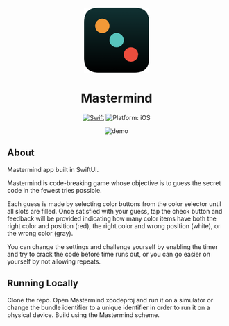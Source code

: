
<p align = "center">
<img alt="icon" src="icon.png" width="150" height="auto"/>
</p>

<h1 align = "center">
Mastermind
</h1>

<p align="center">
<a href="https://developer.apple.com/swift/"><img src="https://img.shields.io/badge/Swift-5.5.1-orange.svg?style=flat" alt="Swift"/></a>
<img src="https://img.shields.io/badge/Platform-iOS%2015.0-lightgrey.svg" alt="Platform: iOS">
</p>

<p align = "center">
<img alt="demo" src="demo.gif" width="250" height="auto"/>
</p>

## About

Mastermind app built in SwiftUI.

Mastermind is code-breaking game whose objective is to guess the secret code in the fewest tries possible.

Each guess is made by selecting color buttons from the color selector until all slots are filled. Once satisfied with your guess, tap the check button and feedback will be provided indicating how many color items have both the right color and position (red), the right color and wrong position (white), or the wrong color (gray).

You can change the settings and challenge yourself by enabling the timer and try to crack the code before time runs out, or you can go easier on yourself by not allowing repeats.

## Running Locally

Clone the repo. Open Mastermind.xcodeproj and run it on a simulator or change the bundle identifier to a unique identifier in order to run it on a physical device. Build using the Mastermind scheme.
